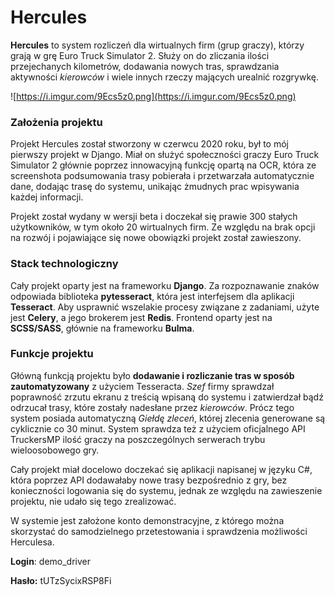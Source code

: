 # Hercules

**Hercules** to system rozliczeń dla wirtualnych firm (grup graczy), którzy grają w grę Euro Truck Simulator 2. Służy on do zliczania ilości przejechanych kilometrów, dodawania nowych tras, sprawdzania aktywności *kierowców* i wiele innych rzeczy mających urealnić rozgrywkę.

![https://i.imgur.com/9Ecs5z0.png](https://i.imgur.com/9Ecs5z0.png)

### Założenia projektu

Projekt Hercules został stworzony w czerwcu 2020 roku, był to mój pierwszy projekt w Django. Miał on służyć społeczności graczy Euro Truck Simulator 2 głównie poprzez innowacyjną funkcję opartą na OCR, która ze screenshota podsumowania trasy pobierała i przetwarzała automatycznie dane, dodając trasę do systemu, unikając żmudnych prac wpisywania każdej informacji.

Projekt został wydany w wersji beta i doczekał się prawie 300 stałych użytkowników, w tym około 20 wirtualnych firm. Ze względu na brak opcji na rozwój i pojawiające się nowe obowiązki projekt został zawieszony. 

### Stack technologiczny

Cały projekt oparty jest na frameworku **Django**. Za rozpoznawanie znaków odpowiada biblioteka **pytesseract**, która jest interfejsem dla aplikacji **Tesseract**. Aby usprawnić wszelakie procesy związane z zadaniami, użyte jest **Celery**, a jego brokerem jest **Redis**. Frontend oparty jest na **SCSS/SASS**, głównie na frameworku **Bulma**. 

### Funkcje projektu

Główną funkcją projektu było **dodawanie i rozliczanie tras w sposób zautomatyzowany** z użyciem Tesseracta. *Szef* firmy sprawdzał poprawność zrzutu ekranu z treścią wpisaną do systemu i zatwierdzał bądź odrzucał trasy, które zostały nadesłane przez *kierowców*. Prócz tego system posiada automatyczną *Giełdę zleceń*, której zlecenia generowane są cyklicznie co 30 minut. System sprawdza też z użyciem oficjalnego API TruckersMP ilość graczy na poszczególnych serwerach trybu wieloosobowego gry.

Cały projekt miał docelowo doczekać się aplikacji napisanej w języku C#, która poprzez API dodawałaby nowe trasy bezpośrednio z gry, bez konieczności logowania się do systemu, jednak ze względu na zawieszenie projektu, nie udało się tego zrealizować.

W systemie jest założone konto demonstracyjne, z którego można skorzystać do samodzielnego przetestowania i sprawdzenia możliwości Herculesa. 

**Login**: demo_driver

**Hasło:** tUTzSycixRSP8Fi

